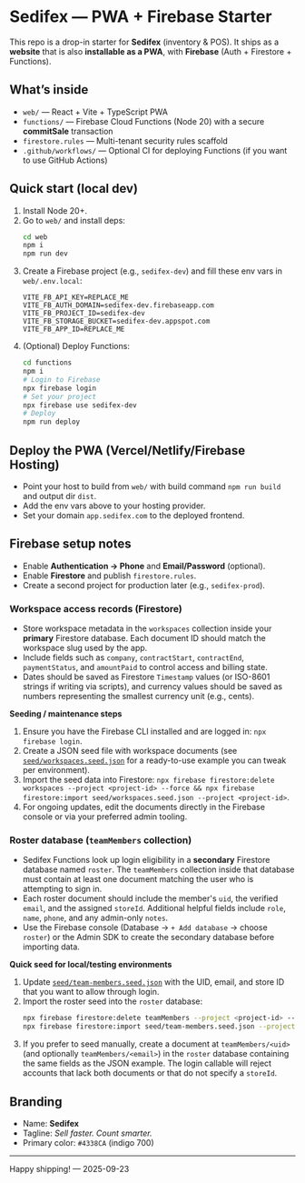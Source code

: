 # Sedifex — PWA + Firebase Starter

This repo is a drop-in starter for **Sedifex** (inventory & POS). It ships as a **website** that is also **installable as a PWA**, with **Firebase** (Auth + Firestore + Functions).

## What’s inside
- `web/` — React + Vite + TypeScript PWA
- `functions/` — Firebase Cloud Functions (Node 20) with a secure **commitSale** transaction
- `firestore.rules` — Multi-tenant security rules scaffold
- `.github/workflows/` — Optional CI for deploying Functions (if you want to use GitHub Actions)

## Quick start (local dev)
1) Install Node 20+.
2) Go to `web/` and install deps:
   ```bash
   cd web
   npm i
   npm run dev
   ```
3) Create a Firebase project (e.g., `sedifex-dev`) and fill these env vars in `web/.env.local`:
   ```env
   VITE_FB_API_KEY=REPLACE_ME
   VITE_FB_AUTH_DOMAIN=sedifex-dev.firebaseapp.com
   VITE_FB_PROJECT_ID=sedifex-dev
   VITE_FB_STORAGE_BUCKET=sedifex-dev.appspot.com
   VITE_FB_APP_ID=REPLACE_ME
   ```
4) (Optional) Deploy Functions:
   ```bash
   cd functions
   npm i
   # Login to Firebase
   npx firebase login
   # Set your project
   npx firebase use sedifex-dev
   # Deploy
   npm run deploy
   ```

## Deploy the PWA (Vercel/Netlify/Firebase Hosting)
- Point your host to build from `web/` with build command `npm run build` and output dir `dist`.
- Add the env vars above to your hosting provider.
- Set your domain `app.sedifex.com` to the deployed frontend.

## Firebase setup notes
- Enable **Authentication → Phone** and **Email/Password** (optional).
- Enable **Firestore** and publish `firestore.rules`.
- Create a second project for production later (e.g., `sedifex-prod`).

### Workspace access records (Firestore)
- Store workspace metadata in the `workspaces` collection inside your **primary** Firestore database. Each document ID should match the workspace slug used by the app.
- Include fields such as `company`, `contractStart`, `contractEnd`, `paymentStatus`, and `amountPaid` to control access and billing state.
- Dates should be saved as Firestore `Timestamp` values (or ISO-8601 strings if writing via scripts), and currency values should be saved as numbers representing the smallest currency unit (e.g., cents).

**Seeding / maintenance steps**
1. Ensure you have the Firebase CLI installed and are logged in: `npx firebase login`.
2. Create a JSON seed file with workspace documents (see [`seed/workspaces.seed.json`](seed/workspaces.seed.json) for a ready-to-use example you can tweak per environment).
3. Import the seed data into Firestore: `npx firebase firestore:delete workspaces --project <project-id> --force && npx firebase firestore:import seed/workspaces.seed.json --project <project-id>`.
4. For ongoing updates, edit the documents directly in the Firebase console or via your preferred admin tooling.

### Roster database (`teamMembers` collection)
- Sedifex Functions look up login eligibility in a **secondary** Firestore database named `roster`. The `teamMembers` collection inside that database must contain at least one document matching the user who is attempting to sign in.
- Each roster document should include the member's `uid`, the verified `email`, and the assigned `storeId`. Additional helpful fields include `role`, `name`, `phone`, and any admin-only `notes`.
- Use the Firebase console (Database → `+ Add database` → choose `roster`) or the Admin SDK to create the secondary database before importing data.

**Quick seed for local/testing environments**
1. Update [`seed/team-members.seed.json`](seed/team-members.seed.json) with the UID, email, and store ID that you want to allow through login.
2. Import the roster seed into the `roster` database:
   ```bash
   npx firebase firestore:delete teamMembers --project <project-id> --force --database=roster
   npx firebase firestore:import seed/team-members.seed.json --project <project-id> --database=roster
   ```
3. If you prefer to seed manually, create a document at `teamMembers/<uid>` (and optionally `teamMembers/<email>`) in the `roster` database containing the same fields as the JSON example. The login callable will reject accounts that lack both documents or that do not specify a `storeId`.

## Branding
- Name: **Sedifex**
- Tagline: *Sell faster. Count smarter.*
- Primary color: `#4338CA` (indigo 700)

---

Happy shipping! — 2025-09-23
